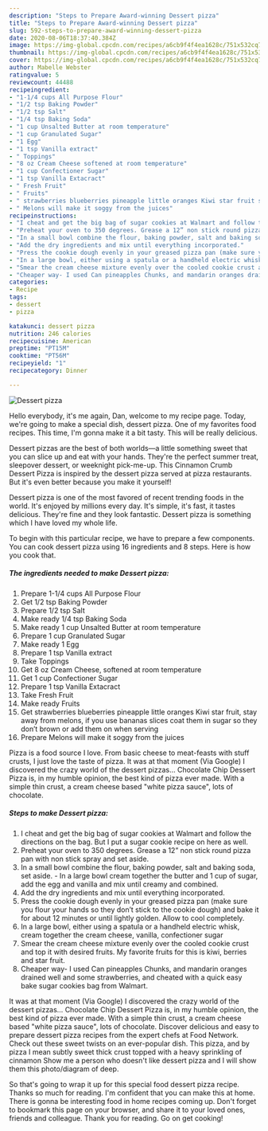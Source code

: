 ```yaml
---
description: "Steps to Prepare Award-winning Dessert pizza"
title: "Steps to Prepare Award-winning Dessert pizza"
slug: 592-steps-to-prepare-award-winning-dessert-pizza
date: 2020-08-06T18:37:40.384Z
image: https://img-global.cpcdn.com/recipes/a6cb9f4f4ea1628c/751x532cq70/dessert-pizza-recipe-main-photo.jpg
thumbnail: https://img-global.cpcdn.com/recipes/a6cb9f4f4ea1628c/751x532cq70/dessert-pizza-recipe-main-photo.jpg
cover: https://img-global.cpcdn.com/recipes/a6cb9f4f4ea1628c/751x532cq70/dessert-pizza-recipe-main-photo.jpg
author: Mabelle Webster
ratingvalue: 5
reviewcount: 44488
recipeingredient:
- "1-1/4 cups All Purpose Flour"
- "1/2 tsp Baking Powder"
- "1/2 tsp Salt"
- "1/4 tsp Baking Soda"
- "1 cup Unsalted Butter at room temperature"
- "1 cup Granulated Sugar"
- "1 Egg"
- "1 tsp Vanilla extract"
- " Toppings"
- "8 oz Cream Cheese softened at room temperature"
- "1 cup Confectioner Sugar"
- "1 tsp Vanilla Extacract"
- " Fresh Fruit"
- " Fruits"
- " strawberries blueberries pineapple little oranges Kiwi star fruit stay away from melons if you use bananas slices coat them in sugar so they dont brown or add them on when serving"
- " Melons will make it soggy from the juices"
recipeinstructions:
- "I cheat and get the big bag of sugar cookies at Walmart and follow the directions on the bag. But I put a sugar cookie recipe on here as well."
- "Preheat your oven to 350 degrees. Grease a 12” non stick round pizza pan with non stick spray and set aside."
- "In a small bowl combine the flour, baking powder, salt and baking soda, set aside.  In a large bowl cream together the butter and 1 cup of sugar, add the egg and vanilla and mix until creamy and combined."
- "Add the dry ingredients and mix until everything incorporated."
- "Press the cookie dough evenly in your greased pizza pan (make sure you flour your hands so they don’t stick to the cookie dough) and bake it for about 12 minutes or until lightly golden. Allow to cool completely."
- "In a large bowl, either using a spatula or a handheld electric whisk, cream together the cream cheese, vanilla, confectioner sugar"
- "Smear the cream cheese mixture evenly over the cooled cookie crust and top it with desired fruits. My favorite fruits for this is kiwi, berries and star fruit."
- "Cheaper way- I used Can pineapples Chunks, and mandarin oranges drained well and some strawberries, and cheated with a quick easy bake sugar cookies bag from Walmart."
categories:
- Recipe
tags:
- dessert
- pizza

katakunci: dessert pizza 
nutrition: 246 calories
recipecuisine: American
preptime: "PT15M"
cooktime: "PT56M"
recipeyield: "1"
recipecategory: Dinner

---
```



![Dessert pizza](https://img-global.cpcdn.com/recipes/a6cb9f4f4ea1628c/751x532cq70/dessert-pizza-recipe-main-photo.jpg)

Hello everybody, it's me again, Dan, welcome to my recipe page. Today, we're going to make a special dish, dessert pizza. One of my favorites food recipes. This time, I'm gonna make it a bit tasty. This will be really delicious.

Dessert pizzas are the best of both worlds—a little something sweet that you can slice up and eat with your hands. They&#39;re the perfect summer treat, sleepover dessert, or weeknight pick-me-up. This Cinnamon Crumb Dessert Pizza is inspired by the dessert pizza served at pizza restaurants. But it&#39;s even better because you make it yourself!

Dessert pizza is one of the most favored of recent trending foods in the world. It's enjoyed by millions every day. It's simple, it's fast, it tastes delicious. They're fine and they look fantastic. Dessert pizza is something which I have loved my whole life.


To begin with this particular recipe, we have to prepare a few components. You can cook dessert pizza using 16 ingredients and 8 steps. Here is how you cook that.

<!--inarticleads1-->

##### The ingredients needed to make Dessert pizza:

1. Prepare 1-1/4 cups All Purpose Flour
1. Get 1/2 tsp Baking Powder
1. Prepare 1/2 tsp Salt
1. Make ready 1/4 tsp Baking Soda
1. Make ready 1 cup Unsalted Butter at room temperature
1. Prepare 1 cup Granulated Sugar
1. Make ready 1 Egg
1. Prepare 1 tsp Vanilla extract
1. Take  Toppings
1. Get 8 oz Cream Cheese, softened at room temperature
1. Get 1 cup Confectioner Sugar
1. Prepare 1 tsp Vanilla Extacract
1. Take  Fresh Fruit
1. Make ready  Fruits
1. Get  strawberries blueberries pineapple little oranges Kiwi star fruit, stay away from melons, if you use bananas slices coat them in sugar so they don’t brown or add them on when serving
1. Prepare  Melons will make it soggy from the juices


Pizza is a food source I love. From basic cheese to meat-feasts with stuff crusts, I just love the taste of pizza. It was at that moment (Via Google) I discovered the crazy world of the dessert pizzas… Chocolate Chip Dessert Pizza is, in my humble opinion, the best kind of pizza ever made. With a simple thin crust, a cream cheese based &#34;white pizza sauce&#34;, lots of chocolate. 

<!--inarticleads2-->

##### Steps to make Dessert pizza:

1. I cheat and get the big bag of sugar cookies at Walmart and follow the directions on the bag. But I put a sugar cookie recipe on here as well.
1. Preheat your oven to 350 degrees. Grease a 12” non stick round pizza pan with non stick spray and set aside.
1. In a small bowl combine the flour, baking powder, salt and baking soda, set aside. -  In a large bowl cream together the butter and 1 cup of sugar, add the egg and vanilla and mix until creamy and combined.
1. Add the dry ingredients and mix until everything incorporated.
1. Press the cookie dough evenly in your greased pizza pan (make sure you flour your hands so they don’t stick to the cookie dough) and bake it for about 12 minutes or until lightly golden. Allow to cool completely.
1. In a large bowl, either using a spatula or a handheld electric whisk, cream together the cream cheese, vanilla, confectioner sugar
1. Smear the cream cheese mixture evenly over the cooled cookie crust and top it with desired fruits. My favorite fruits for this is kiwi, berries and star fruit.
1. Cheaper way- I used Can pineapples Chunks, and mandarin oranges drained well and some strawberries, and cheated with a quick easy bake sugar cookies bag from Walmart.


It was at that moment (Via Google) I discovered the crazy world of the dessert pizzas… Chocolate Chip Dessert Pizza is, in my humble opinion, the best kind of pizza ever made. With a simple thin crust, a cream cheese based &#34;white pizza sauce&#34;, lots of chocolate. Discover delicious and easy to prepare dessert pizza recipes from the expert chefs at Food Network. Check out these sweet twists on an ever-popular dish. This pizza, and by pizza I mean subtly sweet thick crust topped with a heavy sprinkling of cinnamon Show me a person who doesn&#39;t like dessert pizza and I will show them this photo/diagram of deep. 

So that's going to wrap it up for this special food dessert pizza recipe. Thanks so much for reading. I'm confident that you can make this at home. There is gonna be interesting food in home recipes coming up. Don't forget to bookmark this page on your browser, and share it to your loved ones, friends and colleague. Thank you for reading. Go on get cooking!
